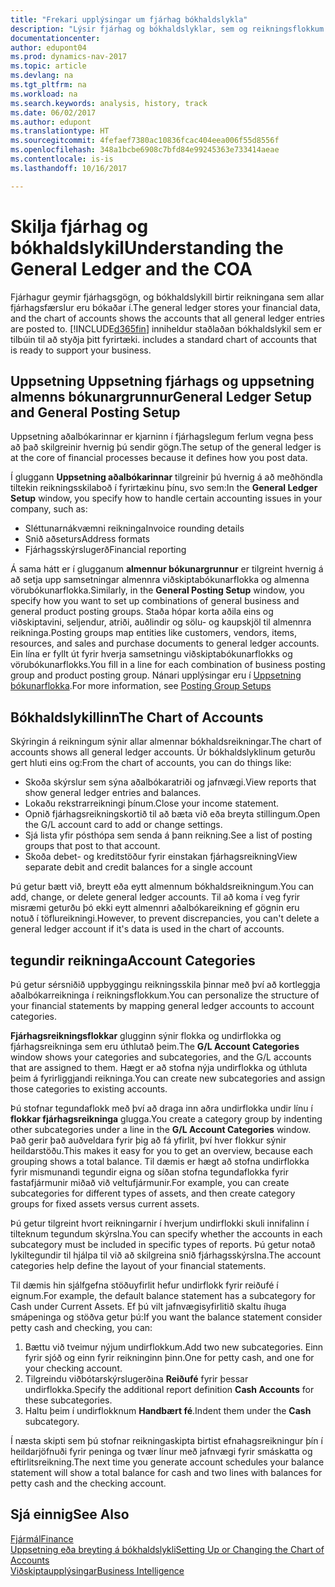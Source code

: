 ```yaml
---
title: "Frekari upplýsingar um fjárhag bókhaldslykla"
description: "Lýsir fjárhag og bókhaldslyklar, sem og reikningsflokkum."
documentationcenter: 
author: edupont04
ms.prod: dynamics-nav-2017
ms.topic: article
ms.devlang: na
ms.tgt_pltfrm: na
ms.workload: na
ms.search.keywords: analysis, history, track
ms.date: 06/02/2017
ms.author: edupont
ms.translationtype: HT
ms.sourcegitcommit: 4fefaef7380ac10836fcac404eea006f55d8556f
ms.openlocfilehash: 348a1bcbe6908c7bfd84e99245363e733414aeae
ms.contentlocale: is-is
ms.lasthandoff: 10/16/2017

---
```

# <a name="understanding-the-general-ledger-and-the-coa"></a><span data-ttu-id="3506d-103">Skilja fjárhag og bókhaldslykil</span><span class="sxs-lookup"><span data-stu-id="3506d-103">Understanding the General Ledger and the COA</span></span>
<span data-ttu-id="3506d-104">Fjárhagur geymir fjárhagsgögn,  og bókhaldslykill birtir reikningana sem allar fjárhagsfærslur eru bókaðar í.</span><span class="sxs-lookup"><span data-stu-id="3506d-104">The general ledger stores your financial data, and the chart of accounts shows the accounts that all general ledger entries are posted to.</span></span> [!INCLUDE[d365fin](includes/d365fin_md.md)]<span data-ttu-id="3506d-105"> inniheldur staðlaðan bókhaldslykil sem er tilbúin til að styðja þitt fyrirtæki.</span><span class="sxs-lookup"><span data-stu-id="3506d-105"> includes a standard chart of accounts that is ready to support your business.</span></span>

## <a name="general-ledger-setup-and-general-posting-setup"></a><span data-ttu-id="3506d-106">Uppsetning Uppsetning fjárhags og uppsetning almenns bókunargrunnur</span><span class="sxs-lookup"><span data-stu-id="3506d-106">General Ledger Setup and General Posting Setup</span></span>
<span data-ttu-id="3506d-107">Uppsetning aðalbókarinnar er kjarninn í fjárhagslegum ferlum vegna þess að það skilgreinir hvernig þú sendir gögn.</span><span class="sxs-lookup"><span data-stu-id="3506d-107">The setup of the general ledger is at the core of financial processes because it defines how you post data.</span></span>  

<span data-ttu-id="3506d-108">Í gluggann **Uppsetning aðalbókarinnar** tilgreinir þú hvernig á að meðhöndla tiltekin reikningsskilaboð í fyrirtækinu þínu, svo sem:</span><span class="sxs-lookup"><span data-stu-id="3506d-108">In the **General Ledger Setup** window, you specify how to handle certain accounting issues in your company, such as:</span></span>  

* <span data-ttu-id="3506d-109">Sléttunarnákvæmni reikninga</span><span class="sxs-lookup"><span data-stu-id="3506d-109">Invoice rounding details</span></span>  
* <span data-ttu-id="3506d-110">Snið aðseturs</span><span class="sxs-lookup"><span data-stu-id="3506d-110">Address formats</span></span>  
* <span data-ttu-id="3506d-111">Fjárhagsskýrslugerð</span><span class="sxs-lookup"><span data-stu-id="3506d-111">Financial reporting</span></span>  

<span data-ttu-id="3506d-112">Á sama hátt er í glugganum **almennur bókunargrunnur** er tilgreint hvernig á að setja upp samsetningar almennra viðskiptabókunarflokka og almenna vörubókunarflokka.</span><span class="sxs-lookup"><span data-stu-id="3506d-112">Similarly, in the **General Posting Setup** window, you specify how you want to set up combinations of general business and general product posting groups.</span></span> <span data-ttu-id="3506d-113">Staða hópar korta aðila eins og viðskiptavini, seljendur, atriði, auðlindir og sölu- og kaupskjöl til almennra reikninga.</span><span class="sxs-lookup"><span data-stu-id="3506d-113">Posting groups map entities like customers, vendors, items, resources, and sales and purchase documents to general ledger accounts.</span></span> <span data-ttu-id="3506d-114">Ein lína er fyllt út fyrir hverja samsetningu viðskiptabókunarflokks og vörubókunarflokks.</span><span class="sxs-lookup"><span data-stu-id="3506d-114">You fill in a line for each combination of business posting group and product posting group.</span></span> <span data-ttu-id="3506d-115">Nánari upplýsingar eru í [Uppsetning bókunarflokka](finance-posting-groups.md).</span><span class="sxs-lookup"><span data-stu-id="3506d-115">For more information, see [Posting Group Setups](finance-posting-groups.md)</span></span>  

## <a name="the-chart-of-accounts"></a><span data-ttu-id="3506d-116">Bókhaldslykillinn</span><span class="sxs-lookup"><span data-stu-id="3506d-116">The Chart of Accounts</span></span>
<span data-ttu-id="3506d-117">Skýringin á reikningum sýnir allar almennar bókhaldsreikningar.</span><span class="sxs-lookup"><span data-stu-id="3506d-117">The chart of accounts shows all general ledger accounts.</span></span> <span data-ttu-id="3506d-118">Úr bókhaldslyklinum geturðu gert hluti eins og:</span><span class="sxs-lookup"><span data-stu-id="3506d-118">From the chart of accounts, you can do things like:</span></span>  

* <span data-ttu-id="3506d-119">Skoða skýrslur sem sýna aðalbókaratriði og jafnvægi.</span><span class="sxs-lookup"><span data-stu-id="3506d-119">View reports that show general ledger entries and balances.</span></span>  
* <span data-ttu-id="3506d-120">Lokaðu rekstrarreikningi þínum.</span><span class="sxs-lookup"><span data-stu-id="3506d-120">Close your income statement.</span></span>  
* <span data-ttu-id="3506d-121">Opnið fjárhagsreikningskortið til að bæta við eða breyta stillingum.</span><span class="sxs-lookup"><span data-stu-id="3506d-121">Open the G/L account card to add or change settings.</span></span>  
* <span data-ttu-id="3506d-122">Sjá lista yfir pósthópa sem senda á þann reikning.</span><span class="sxs-lookup"><span data-stu-id="3506d-122">See a list of posting groups that post to that account.</span></span>
* <span data-ttu-id="3506d-123">Skoða debet- og kreditstöður fyrir einstakan fjárhagsreikning</span><span class="sxs-lookup"><span data-stu-id="3506d-123">View separate debit and credit balances for a single account</span></span>  

<span data-ttu-id="3506d-124">Þú getur bætt við, breytt eða eytt almennum bókhaldsreikningum.</span><span class="sxs-lookup"><span data-stu-id="3506d-124">You can add, change, or delete general ledger accounts.</span></span> <span data-ttu-id="3506d-125">Til að koma í veg fyrir misræmi geturðu þó ekki eytt almennri aðalbókareikning ef gögnin eru notuð í töflureikningi.</span><span class="sxs-lookup"><span data-stu-id="3506d-125">However, to prevent discrepancies, you can't delete a general ledger account if it's data is used in the chart of accounts.</span></span>  

## <a name="account-categories"></a><span data-ttu-id="3506d-126">tegundir reikninga</span><span class="sxs-lookup"><span data-stu-id="3506d-126">Account Categories</span></span>
<span data-ttu-id="3506d-127">Þú getur sérsniðið uppbyggingu reikningsskila þinnar með því að kortleggja aðalbókarreikninga í reikningsflokkum.</span><span class="sxs-lookup"><span data-stu-id="3506d-127">You can personalize the structure of your financial statements by mapping general ledger accounts to account categories.</span></span>  

<span data-ttu-id="3506d-128">**Fjárhagsreikningsflokkar** glugginn sýnir flokka og undirflokka og fjárhagsreikninga sem eru úthlutað þeim.</span><span class="sxs-lookup"><span data-stu-id="3506d-128">The **G/L Account Categories** window shows your categories and subcategories, and the G/L accounts that are assigned to them.</span></span> <span data-ttu-id="3506d-129">Hægt er að stofna nýja undirflokka og úthluta þeim á fyrirliggjandi reikninga.</span><span class="sxs-lookup"><span data-stu-id="3506d-129">You can create new subcategories and assign those categories to existing accounts.</span></span>  

<span data-ttu-id="3506d-130">Þú stofnar tegundaflokk með því að draga inn aðra undirflokka undir línu í **flokkar fjárhagsreikninga** glugga.</span><span class="sxs-lookup"><span data-stu-id="3506d-130">You create a category group by indenting other subcategories under a line in the **G/L Account Categories** window.</span></span> <span data-ttu-id="3506d-131">Það gerir það auðveldara fyrir þig að fá yfirlit, því hver flokkur sýnir heildarstöðu.</span><span class="sxs-lookup"><span data-stu-id="3506d-131">This makes it easy for you to get an overview, because each grouping shows a total balance.</span></span> <span data-ttu-id="3506d-132">Til dæmis er hægt að stofna undirflokka fyrir mismunandi tegundir eigna og síðan stofna tegundaflokka fyrir fastafjármunir miðað við veltufjármunir.</span><span class="sxs-lookup"><span data-stu-id="3506d-132">For example, you can create subcategories for different types of assets, and then create category groups for fixed assets versus current assets.</span></span>  

<span data-ttu-id="3506d-133">Þú getur tilgreint hvort reikningarnir í hverjum undirflokki skuli innifalinn í tilteknum tegundum skýrslna.</span><span class="sxs-lookup"><span data-stu-id="3506d-133">You can specify whether the accounts in each subcategory must be included in specific types of reports.</span></span> <span data-ttu-id="3506d-134">Þú getur notað lykiltegundir til hjálpa til við að skilgreina snið fjárhagsskýrslna.</span><span class="sxs-lookup"><span data-stu-id="3506d-134">The account categories help define the layout of your financial statements.</span></span>  

<span data-ttu-id="3506d-135">Til dæmis hin sjálfgefna stöðuyfirlit hefur undirflokk fyrir reiðufé í eignum.</span><span class="sxs-lookup"><span data-stu-id="3506d-135">For example, the default balance statement has a subcategory for Cash under Current Assets.</span></span> <span data-ttu-id="3506d-136">Ef þú vilt jafnvægisyfirlitið skaltu íhuga smápeninga og stöðva getur þú:</span><span class="sxs-lookup"><span data-stu-id="3506d-136">If you want the balance statement consider petty cash and checking, you can:</span></span>  

1. <span data-ttu-id="3506d-137">Bættu við tveimur nýjum undirflokkum.</span><span class="sxs-lookup"><span data-stu-id="3506d-137">Add two new subcategories.</span></span> <span data-ttu-id="3506d-138">Einn fyrir sjóð og einn fyrir reikninginn þinn.</span><span class="sxs-lookup"><span data-stu-id="3506d-138">One for petty cash, and one for your checking account.</span></span>  
2. <span data-ttu-id="3506d-139">Tilgreindu viðbótarskýrslugerðina **Reiðufé** fyrir þessar undirflokka.</span><span class="sxs-lookup"><span data-stu-id="3506d-139">Specify the additional report definition **Cash Accounts** for these subcategories.</span></span>  
3. <span data-ttu-id="3506d-140">Haltu þeim í undirflokknum **Handbært fé**.</span><span class="sxs-lookup"><span data-stu-id="3506d-140">Indent them under the **Cash** subcategory.</span></span>  

<span data-ttu-id="3506d-141">Í næsta skipti sem þú stofnar reikningaskipta birtist efnahagsreikningur þín í heildarjöfnuði fyrir peninga og tvær línur með jafnvægi fyrir smáskatta og eftirlitsreikning.</span><span class="sxs-lookup"><span data-stu-id="3506d-141">The next time you generate account schedules your balance statement will show a total balance for cash and two lines with balances for petty cash and the checking account.</span></span>  

## <a name="see-also"></a><span data-ttu-id="3506d-142">Sjá einnig</span><span class="sxs-lookup"><span data-stu-id="3506d-142">See Also</span></span>
[<span data-ttu-id="3506d-143">Fjármál</span><span class="sxs-lookup"><span data-stu-id="3506d-143">Finance</span></span>](finance.md)  
[<span data-ttu-id="3506d-144">Uppsetning eða breyting á bókhaldslykli</span><span class="sxs-lookup"><span data-stu-id="3506d-144">Setting Up or Changing the Chart of Accounts</span></span>](finance-setup-chart-accounts.md)  
[<span data-ttu-id="3506d-145">Viðskiptaupplýsingar</span><span class="sxs-lookup"><span data-stu-id="3506d-145">Business Intelligence</span></span>](bi.md)  

